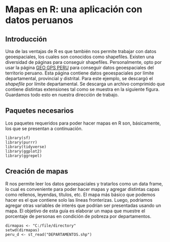 # Mapas en R: una aplicación con datos peruanos
## Introducción
Una de las ventajas de R es que también nos permite trabajar con datos geoespaciales, los cuales son conocidos como shapefiles. Existen una diversidad de páginas para conseguir shapefiles. Personalmente, opto por usar la página [GEO GPS PERU](https://www.geogpsperu.com/) para conseguir datos geoespaciales del territorio peruano. Esta página contiene datos geoespaciales por límite departamental, provincial y distrital. Para este ejemplo, se descargó el *shapefile* por límite departamental. Se descarga un archivo comprimido que contiene distintas extensiones tal como se muestra en la siguiente figura. Guardamos todo esto en nuestra dirección de trabajo.

## Paquetes necesarios
Los paquetes requeridos para poder hacer mapas en R son, básicamente, los que se presentan a continuación.
```
library(sf)
library(purrr)
library(tidyverse)
library(ggplot2)
library(ggrepel)
```
## Creación de mapas
R nos permite leer los datos geoespaciales y tratarlos como un data frame, lo cual es conveniente para poder hacer mapas y agregar distintas capas como rellenos, leyendas, títulos, etc. El mapa más básico que podemos hacer es el que contiene solo las líneas fronterizas. Luego, podriamos agregar otras variables de interés que podrían ser presentadas usando un mapa. El objetivo de esta guía es elaborar un mapa que muestre el porcentaje de personas en condición de pobreza por departamentos.

```
dirmapas <- "C:/file/directory"
setwd(dirmapas)
peru_d <- st_read("DEPARTAMENTOS.shp")
```
